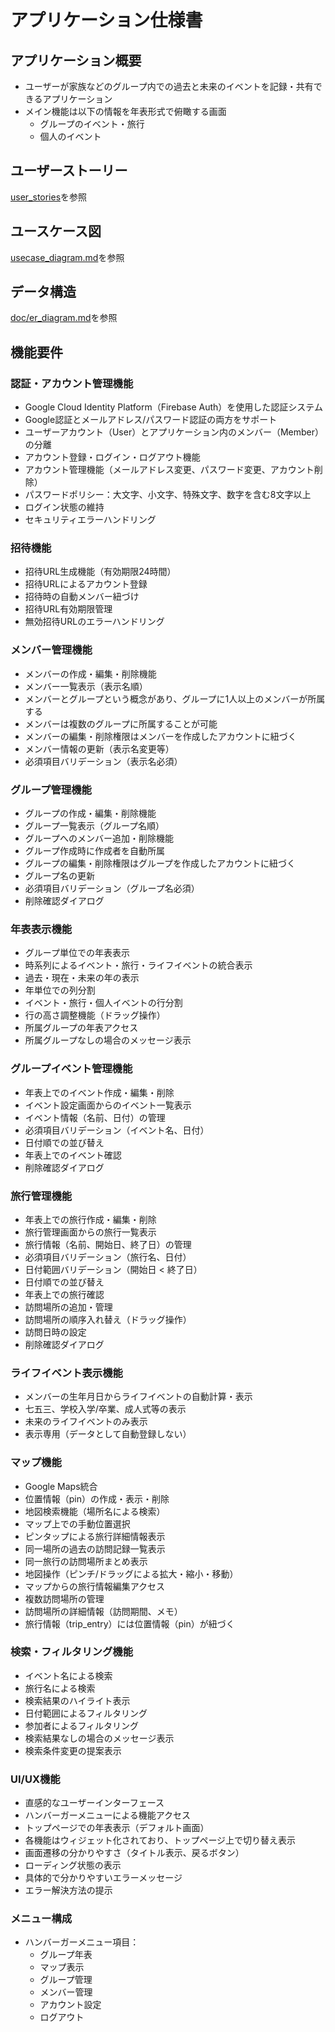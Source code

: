 # アプリケーション仕様書

## アプリケーション概要

- ユーザーが家族などのグループ内での過去と未来のイベントを記録・共有できるアプリケーション
- メイン機能は以下の情報を年表形式で俯瞰する画面
  - グループのイベント・旅行
  - 個人のイベント

## ユーザーストーリー

[user_stories](./user_stories.md)を参照

## ユースケース図

[usecase_diagram.md](./usecase_diagram.md)を参照

## データ構造

[doc/er_diagram.md](./er_diagram.md)を参照

## 機能要件

### 認証・アカウント管理機能

- Google Cloud Identity Platform（Firebase Auth）を使用した認証システム
- Google認証とメールアドレス/パスワード認証の両方をサポート
- ユーザーアカウント（User）とアプリケーション内のメンバー（Member）の分離
- アカウント登録・ログイン・ログアウト機能
- アカウント管理機能（メールアドレス変更、パスワード変更、アカウント削除）
- パスワードポリシー：大文字、小文字、特殊文字、数字を含む8文字以上
- ログイン状態の維持
- セキュリティエラーハンドリング

### 招待機能

- 招待URL生成機能（有効期限24時間）
- 招待URLによるアカウント登録
- 招待時の自動メンバー紐づけ
- 招待URL有効期限管理
- 無効招待URLのエラーハンドリング

### メンバー管理機能

- メンバーの作成・編集・削除機能
- メンバー一覧表示（表示名順）
- メンバーとグループという概念があり、グループに1人以上のメンバーが所属する
- メンバーは複数のグループに所属することが可能
- メンバーの編集・削除権限はメンバーを作成したアカウントに紐づく
- メンバー情報の更新（表示名変更等）
- 必須項目バリデーション（表示名必須）

### グループ管理機能

- グループの作成・編集・削除機能
- グループ一覧表示（グループ名順）
- グループへのメンバー追加・削除機能
- グループ作成時に作成者を自動所属
- グループの編集・削除権限はグループを作成したアカウントに紐づく
- グループ名の更新
- 必須項目バリデーション（グループ名必須）
- 削除確認ダイアログ

### 年表表示機能

- グループ単位での年表表示
- 時系列によるイベント・旅行・ライフイベントの統合表示
- 過去・現在・未来の年の表示
- 年単位での列分割
- イベント・旅行・個人イベントの行分割
- 行の高さ調整機能（ドラッグ操作）
- 所属グループの年表アクセス
- 所属グループなしの場合のメッセージ表示

### グループイベント管理機能

- 年表上でのイベント作成・編集・削除
- イベント設定画面からのイベント一覧表示
- イベント情報（名前、日付）の管理
- 必須項目バリデーション（イベント名、日付）
- 日付順での並び替え
- 年表上でのイベント確認
- 削除確認ダイアログ

### 旅行管理機能

- 年表上での旅行作成・編集・削除
- 旅行管理画面からの旅行一覧表示
- 旅行情報（名前、開始日、終了日）の管理
- 必須項目バリデーション（旅行名、日付）
- 日付範囲バリデーション（開始日 < 終了日）
- 日付順での並び替え
- 年表上での旅行確認
- 訪問場所の追加・管理
- 訪問場所の順序入れ替え（ドラッグ操作）
- 訪問日時の設定
- 削除確認ダイアログ

### ライフイベント表示機能

- メンバーの生年月日からライフイベントの自動計算・表示
- 七五三、学校入学/卒業、成人式等の表示
- 未来のライフイベントのみ表示
- 表示専用（データとして自動登録しない）

### マップ機能

- Google Maps統合
- 位置情報（pin）の作成・表示・削除
- 地図検索機能（場所名による検索）
- マップ上での手動位置選択
- ピンタップによる旅行詳細情報表示
- 同一場所の過去の訪問記録一覧表示
- 同一旅行の訪問場所まとめ表示
- 地図操作（ピンチ/ドラッグによる拡大・縮小・移動）
- マップからの旅行情報編集アクセス
- 複数訪問場所の管理
- 訪問場所の詳細情報（訪問期間、メモ）
- 旅行情報（trip_entry）には位置情報（pin）が紐づく

### 検索・フィルタリング機能

- イベント名による検索
- 旅行名による検索
- 検索結果のハイライト表示
- 日付範囲によるフィルタリング
- 参加者によるフィルタリング
- 検索結果なしの場合のメッセージ表示
- 検索条件変更の提案表示

### UI/UX機能

- 直感的なユーザーインターフェース
- ハンバーガーメニューによる機能アクセス
- トップページでの年表表示（デフォルト画面）
- 各機能はウィジェット化されており、トップページ上で切り替え表示
- 画面遷移の分かりやすさ（タイトル表示、戻るボタン）
- ローディング状態の表示
- 具体的で分かりやすいエラーメッセージ
- エラー解決方法の提示

### メニュー構成

- ハンバーガーメニュー項目：
  - グループ年表
  - マップ表示
  - グループ管理
  - メンバー管理
  - アカウント設定
  - ログアウト
